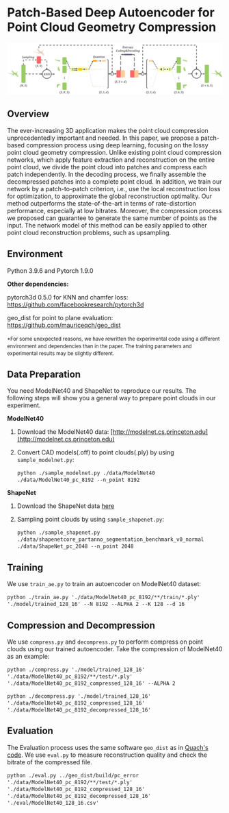 # Patch-Based Deep Autoencoder for Point Cloud Geometry Compression

![](./figure/compression_process.jpg)

## Overview

The ever-increasing 3D application makes the point cloud compression unprecedentedly important and needed. In this paper, we propose a patch-based compression process using deep learning, focusing on the lossy point cloud geometry compression. Unlike existing point cloud compression networks, which apply feature extraction and reconstruction on the entire point cloud, we divide the point cloud into patches and compress each patch independently. In the decoding process, we finally assemble the decompressed patches into a complete point cloud. In addition, we train our network by a patch-to-patch criterion, i.e., use the local reconstruction loss for optimization, to approximate the global reconstruction optimality. Our method outperforms the state-of-the-art in terms of rate-distortion performance, especially at low bitrates. Moreover, the compression process we proposed can guarantee to generate the same number of points as the input. The network model of this method can be easily applied to other point cloud reconstruction problems, such as upsampling.

## Environment

Python 3.9.6 and Pytorch 1.9.0

**Other dependencies:**

pytorch3d 0.5.0 for KNN and chamfer loss:	https://github.com/facebookresearch/pytorch3d

geo_dist for point to plane evaluation:	https://github.com/mauriceqch/geo_dist

<small>*For some unexpected reasons, we have rewritten the experimental code using a different environment and dependencies than in the paper. The training parameters and experimental results may be slightly different.</small>

## Data Preparation

You need ModelNet40 and ShapeNet to reproduce our results. The following steps will show you a general way to prepare point clouds in our experiment.

**ModelNet40**

1. Download the ModelNet40 data: [http://modelnet.cs.princeton.edu](http://modelnet.cs.princeton.edu)

2. Convert CAD models(.off) to point clouds(.ply) by using `sample_modelnet.py`:

   ```
   python ./sample_modelnet.py ./data/ModelNet40 ./data/ModelNet40_pc_8192 --n_point 8192
   ```

**ShapeNet**

1. Download the ShapeNet data [here](https://shapenet.cs.stanford.edu/media/shapenetcore_partanno_segmentation_benchmark_v0_normal.zip)

2. Sampling point clouds by using `sample_shapenet.py`:

   ```
   python ./sample_shapenet.py ./data/shapenetcore_partanno_segmentation_benchmark_v0_normal ./data/ShapeNet_pc_2048 --n_point 2048
   ```

## Training

We use `train_ae.py` to train an autoencoder on ModelNet40 dataset:

```
python ./train_ae.py './data/ModelNet40_pc_8192/**/train/*.ply' './model/trained_128_16' --N 8192 --ALPHA 2 --K 128 --d 16
```

## Compression and Decompression

We use `compress.py` and `decompress.py` to perform compress on point clouds using our trained autoencoder. Take the compression of ModelNet40 as an example:

```
python ./compress.py './model/trained_128_16' './data/ModelNet40_pc_8192/**/test/*.ply' './data/ModelNet40_pc_8192_compressed_128_16' --ALPHA 2
```

```
python ./decompress.py './model/trained_128_16' './data/ModelNet40_pc_8192_compressed_128_16' './data/ModelNet40_pc_8192_decompressed_128_16'
```

## Evaluation

The Evaluation process uses the same software `geo_dist` as in [Quach's code](https://github.com/mauriceqch/pcc_geo_cnn). We use `eval.py` to measure reconstruction quality and check the bitrate of the compressed file.

```
python ./eval.py ../geo_dist/build/pc_error './data/ModelNet40_pc_8192/**/test/*.ply' './data/ModelNet40_pc_8192_compressed_128_16' './data/ModelNet40_pc_8192_decompressed_128_16' './eval/ModelNet40_128_16.csv'
```






